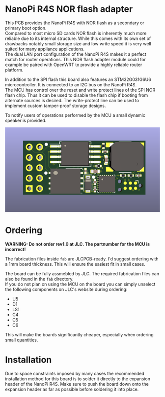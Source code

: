 NanoPi R4S NOR flash adapter
============================

This PCB provides the NanoPi R4S with NOR flash as a secondary or primary
boot option.  
Compared to most micro SD cards NOR flash is inherently much more reliable
due to its internal structure. While this comes with its own set of
drawbacks notably small storage size and low write speed it is very well
suited for many appliance applications.  
The dual LAN port configuration of the NanoPi R4S makes it a perfect match
for router operations. This NOR flash adapter module could for example be
paired with OpenWRT to provide a highly reliable router platform.

In addition to the SPI flash this board also features an STM32G031G6U6
microcontroller. It is connected to an I2C bus on the NanoPi R4S.  
The MCU has control over the reset and write protect lines of the SPI NOR
flash chip. Thus it can be used to disable the flash chip if booting from
alternate sources is desired. The write-protect line can be used to
implement custom tamper-proof storage designs.

To notify users of operations performed by the MCU a small dynamic
speaker is provided.

![PCB front](assets/NanoPi-R4S-spi-flash-module.png)

# Ordering

**WARNING: Do not order rev1.0 at JLC. The partnumber for the MCU is incorrect!**

The fabrication files inside `fab` are JLCPCB-ready. I'd suggest ordering
with a 1mm board thickness. This will ensure the easiest fit in small
cases.

The board can be fully assmebled by JLC. The required fabrication files
can also be found in the `fab` directory.  
If you do not plan on using the MCU on the board you can simply unselect
the following components on JLC's website during ordering:

- U5
- D1
- LS1
- C4
- C5
- C6

This will make the boards significantly cheaper, especially when ordering
small quantities.

# Installation

Due to space constraints imposed by many cases the recommended
installation method for this board is to solder it directly to the
expansion header of the NanoPi R4S. Make sure to push the board down onto
the expansion header as far as possible before soldering it into place.
